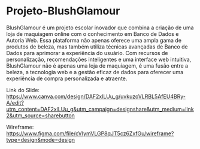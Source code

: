 # Projeto-BlushGlamour
BlushGlamour é um projeto escolar inovador que combina a criação de uma loja de maquiagem online com o conhecimento em Banco de Dados e Autoria Web. Essa plataforma não apenas oferece uma ampla gama de produtos de beleza, mas também utiliza técnicas avançadas de Banco de Dados para aprimorar a experiência do usuário. Com recursos de personalização, recomendações inteligentes e uma interface web intuitiva, BlushGlamour não é apenas uma loja de maquiagem, é uma fusão entre a beleza, a tecnologia web e a gestão eficaz de dados para oferecer uma experiência de compra personalizada e atraente.

Link do Slide: https://www.canva.com/design/DAF2xlLUu_g/uvkuzoVLRBL5AfEU4BRy-A/edit?utm_content=DAF2xlLUu_g&utm_campaign=designshare&utm_medium=link2&utm_source=sharebutton

Wireframe: https://www.figma.com/file/cVIymVLGP8qJT5cz6ZxfGu/wireframe?type=design&mode=design

